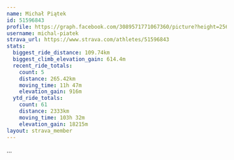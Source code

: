 ```yaml
---
name: Michał Piątek
id: 51596843
profile: https://graph.facebook.com/3089571771067360/picture?height=256&width=256
username: michal-piatek
strava_url: https://www.strava.com/athletes/51596843
stats:
  biggest_ride_distance: 109.74km
  biggest_climb_elevation_gain: 614.4m
  recent_ride_totals:
    count: 5
    distance: 265.42km
    moving_time: 11h 47m
    elevation_gain: 916m
  ytd_ride_totals:
    count: 61
    distance: 2333km
    moving_time: 103h 32m
    elevation_gain: 18215m
layout: strava_member
--- 
```

...
